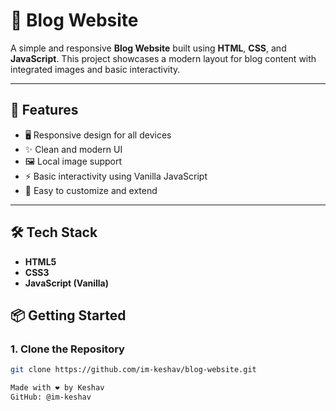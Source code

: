 # 📝 Blog Website

A simple and responsive **Blog Website** built using **HTML**, **CSS**, and **JavaScript**. This project showcases a modern layout for blog content with integrated images and basic interactivity.

---

## 🚀 Features

- 🖥️ Responsive design for all devices  
- ✨ Clean and modern UI  
- 🖼️ Local image support  
- ⚡ Basic interactivity using Vanilla JavaScript  
- 🔧 Easy to customize and extend

---

## 🛠️ Tech Stack

- **HTML5**
- **CSS3**
- **JavaScript (Vanilla)**

## 📦 Getting Started

### 1. Clone the Repository

```bash
git clone https://github.com/im-keshav/blog-website.git

Made with ❤️ by Keshav
GitHub: @im-keshav
